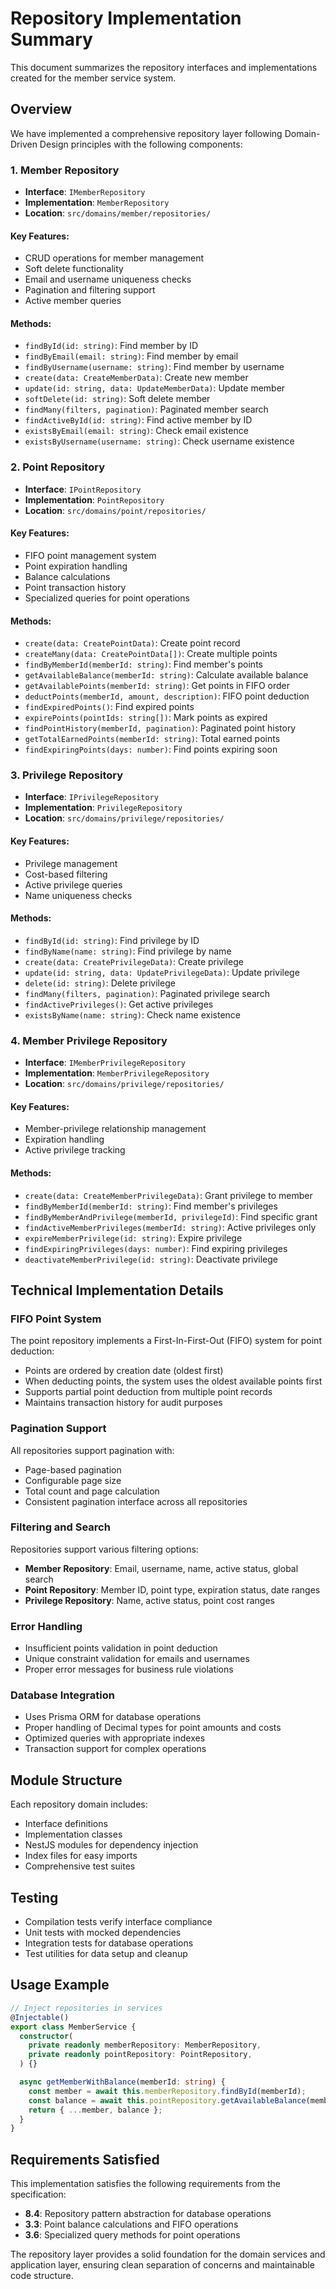# Repository Implementation Summary

This document summarizes the repository interfaces and implementations created for the member service system.

## Overview

We have implemented a comprehensive repository layer following Domain-Driven Design principles with the following components:

### 1. Member Repository
- **Interface**: `IMemberRepository`
- **Implementation**: `MemberRepository`
- **Location**: `src/domains/member/repositories/`

#### Key Features:
- CRUD operations for member management
- Soft delete functionality
- Email and username uniqueness checks
- Pagination and filtering support
- Active member queries

#### Methods:
- `findById(id: string)`: Find member by ID
- `findByEmail(email: string)`: Find member by email
- `findByUsername(username: string)`: Find member by username
- `create(data: CreateMemberData)`: Create new member
- `update(id: string, data: UpdateMemberData)`: Update member
- `softDelete(id: string)`: Soft delete member
- `findMany(filters, pagination)`: Paginated member search
- `findActiveById(id: string)`: Find active member by ID
- `existsByEmail(email: string)`: Check email existence
- `existsByUsername(username: string)`: Check username existence

### 2. Point Repository
- **Interface**: `IPointRepository`
- **Implementation**: `PointRepository`
- **Location**: `src/domains/point/repositories/`

#### Key Features:
- FIFO point management system
- Point expiration handling
- Balance calculations
- Point transaction history
- Specialized queries for point operations

#### Methods:
- `create(data: CreatePointData)`: Create point record
- `createMany(data: CreatePointData[])`: Create multiple points
- `findByMemberId(memberId: string)`: Find member's points
- `getAvailableBalance(memberId: string)`: Calculate available balance
- `getAvailablePoints(memberId: string)`: Get points in FIFO order
- `deductPoints(memberId, amount, description)`: FIFO point deduction
- `findExpiredPoints()`: Find expired points
- `expirePoints(pointIds: string[])`: Mark points as expired
- `findPointHistory(memberId, pagination)`: Paginated point history
- `getTotalEarnedPoints(memberId: string)`: Total earned points
- `findExpiringPoints(days: number)`: Find points expiring soon

### 3. Privilege Repository
- **Interface**: `IPrivilegeRepository`
- **Implementation**: `PrivilegeRepository`
- **Location**: `src/domains/privilege/repositories/`

#### Key Features:
- Privilege management
- Cost-based filtering
- Active privilege queries
- Name uniqueness checks

#### Methods:
- `findById(id: string)`: Find privilege by ID
- `findByName(name: string)`: Find privilege by name
- `create(data: CreatePrivilegeData)`: Create privilege
- `update(id: string, data: UpdatePrivilegeData)`: Update privilege
- `delete(id: string)`: Delete privilege
- `findMany(filters, pagination)`: Paginated privilege search
- `findActivePrivileges()`: Get active privileges
- `existsByName(name: string)`: Check name existence

### 4. Member Privilege Repository
- **Interface**: `IMemberPrivilegeRepository`
- **Implementation**: `MemberPrivilegeRepository`
- **Location**: `src/domains/privilege/repositories/`

#### Key Features:
- Member-privilege relationship management
- Expiration handling
- Active privilege tracking

#### Methods:
- `create(data: CreateMemberPrivilegeData)`: Grant privilege to member
- `findByMemberId(memberId: string)`: Find member's privileges
- `findByMemberAndPrivilege(memberId, privilegeId)`: Find specific grant
- `findActiveMemberPrivileges(memberId: string)`: Active privileges only
- `expireMemberPrivilege(id: string)`: Expire privilege
- `findExpiringPrivileges(days: number)`: Find expiring privileges
- `deactivateMemberPrivilege(id: string)`: Deactivate privilege

## Technical Implementation Details

### FIFO Point System
The point repository implements a First-In-First-Out (FIFO) system for point deduction:
- Points are ordered by creation date (oldest first)
- When deducting points, the system uses the oldest available points first
- Supports partial point deduction from multiple point records
- Maintains transaction history for audit purposes

### Pagination Support
All repositories support pagination with:
- Page-based pagination
- Configurable page size
- Total count and page calculation
- Consistent pagination interface across all repositories

### Filtering and Search
Repositories support various filtering options:
- **Member Repository**: Email, username, name, active status, global search
- **Point Repository**: Member ID, point type, expiration status, date ranges
- **Privilege Repository**: Name, active status, point cost ranges

### Error Handling
- Insufficient points validation in point deduction
- Unique constraint validation for emails and usernames
- Proper error messages for business rule violations

### Database Integration
- Uses Prisma ORM for database operations
- Proper handling of Decimal types for point amounts and costs
- Optimized queries with appropriate indexes
- Transaction support for complex operations

## Module Structure
Each repository domain includes:
- Interface definitions
- Implementation classes
- NestJS modules for dependency injection
- Index files for easy imports
- Comprehensive test suites

## Testing
- Compilation tests verify interface compliance
- Unit tests with mocked dependencies
- Integration tests for database operations
- Test utilities for data setup and cleanup

## Usage Example
```typescript
// Inject repositories in services
@Injectable()
export class MemberService {
  constructor(
    private readonly memberRepository: MemberRepository,
    private readonly pointRepository: PointRepository,
  ) {}

  async getMemberWithBalance(memberId: string) {
    const member = await this.memberRepository.findById(memberId);
    const balance = await this.pointRepository.getAvailableBalance(memberId);
    return { ...member, balance };
  }
}
```

## Requirements Satisfied
This implementation satisfies the following requirements from the specification:
- **8.4**: Repository pattern abstraction for database operations
- **3.3**: Point balance calculations and FIFO operations
- **3.6**: Specialized query methods for point operations

The repository layer provides a solid foundation for the domain services and application layer, ensuring clean separation of concerns and maintainable code structure.